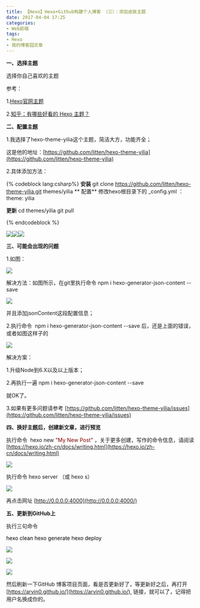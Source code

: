 ```yaml
---
title: 【Hexo】Hexo+Github构建个人博客 （三）：添加皮肤主题
date: 2017-04-04 17:25
categories:
- Web前端
tags:
- Hexo
- 我的博客园文章
---
```


**一、选择主题**

选择你自己喜欢的主题

参考：

1.[Hexo官网主题](https://hexo.io/themes/)

2.[知乎：有哪些好看的 Hexo 主题？](https://www.zhihu.com/question/24422335)

**二、配置主题**

1.我选择了hexo-theme-yilia这个主题，简洁大方，功能齐全；

这是他的地址：[https://github.com/litten/hexo-theme-yilia](https://github.com/litten/hexo-theme-yilia)

2.具体添加方法：

{% codeblock lang:csharp%}
**安装**
git clone https://github.com/litten/hexo-theme-yilia.git themes/yilia
**
配置**
修改hexo根目录下的 _config.yml ： theme: yilia  

**更新**
cd themes/yilia
git pull  

{% endcodeblock %}

**![](http://images2015.cnblogs.com/blog/934812/201704/934812-20170404170613457-1340903307.jpg)![](http://images2015.cnblogs.com/blog/934812/201704/934812-20170404170842722-887182821.jpg)![](http://images2015.cnblogs.com/blog/934812/201704/934812-20170404170712628-1746589845.jpg)**

**三、可能会出现的问题**

1.如图：

![](http://images2015.cnblogs.com/blog/934812/201704/934812-20170404165847832-695290325.jpg)

解决方法：如图所示，在git里执行命令 <span class="cnblogs_code">npm i hexo-generator-json-content --save  
</span>

![](http://images2015.cnblogs.com/blog/934812/201704/934812-20170404170319503-287771447.jpg)

并且添加jsonContent这段配置信息；

2.执行命令  <span class="cnblogs_code">npm i hexo-generator-json-content --save</span> 后，还是上面的错误，或者如图这样子的

![](http://images2015.cnblogs.com/blog/934812/201704/934812-20170404170452238-1870365263.jpg)

解决方案：

1.升级Node到6.X以及以上版本；

2.再执行一遍 <span class="cnblogs_code">npm i hexo-generator-json-content --save</span>

就OK了。

3.如果有更多问题请参考 [https://github.com/litten/hexo-theme-yilia/issues](https://github.com/litten/hexo-theme-yilia/issues)

**四、换好主题后，创建新文章，进行预览**

执行命令  <span class="cnblogs_code">hexo new <span style="color: #800000">"</span><span style="color: #800000">My New Post</span><span style="color: #800000">"</span></span> ，关于更多创建，写作的命令信息，请阅读 [https://hexo.io/zh-cn/docs/writing.html](https://hexo.io/zh-cn/docs/writing.html)

![](http://images2015.cnblogs.com/blog/934812/201704/934812-20170404171911863-545075796.jpg)

执行命令 <span class="cnblogs_code">hexo server （或 hexo s）</span> 

![](http://images2015.cnblogs.com/blog/934812/201704/934812-20170404171919519-631652098.jpg)

再点击网址 [http://0.0.0.0:4000](http://0.0.0.0:4000/)

**五、更新到GitHub上**

执行三句命令

<span style="color: #000000">hexo clean
hexo generate
hexo deploy</span>

![](http://images2015.cnblogs.com/blog/934812/201704/934812-20170404171550613-2000876845.jpg)

![](http://images2015.cnblogs.com/blog/934812/201704/934812-20170404171558613-21126272.jpg)

![](http://images2015.cnblogs.com/blog/934812/201704/934812-20170404171607753-903131783.jpg)

然后刷新一下GitHub 博客项目页面，看是否更新好了，等更新好之后，再打开 [https://arvin0.github.io/](https://arvin0.github.io/)  链接，就可以了，记得把用户名换成你的。